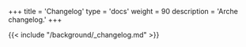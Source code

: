 +++
title = 'Changelog'
type = 'docs'
weight = 90
description = 'Arche changelog.'
+++

{{< include "/background/_changelog.md" >}}
